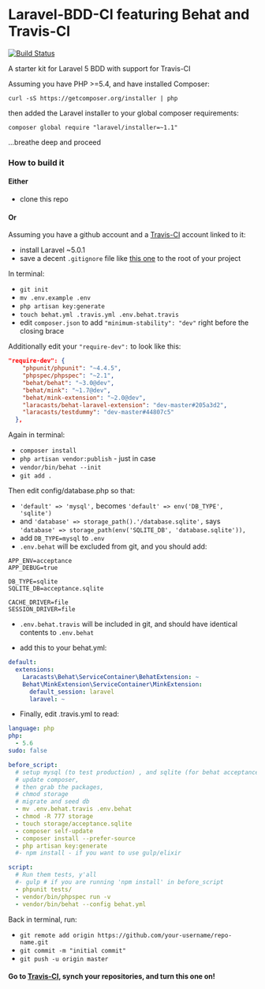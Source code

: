 # Laravel-BDD-CI featuring Behat and Travis-CI

[![Build Status](https://travis-ci.org/defenestrator/Laravel-BDD-CI.svg?branch=master)](https://travis-ci.org/defenestrator/Laravel-BDD-CI)

A starter kit for Laravel 5 BDD with support for Travis-CI 

Assuming you have PHP >=5.4, and have installed Composer:

`curl -sS https://getcomposer.org/installer | php`

then added the Laravel installer to your global composer requirements:

`composer global require "laravel/installer=~1.1"`

...breathe deep and proceed

### How to build it
#### Either
- clone this repo

#### Or
Assuming you have a github account and a [Travis-CI](https://travis-ci.org) account linked to it:
- install Laravel ~5.0.1
- save a decent `.gitignore` file like 
[this one](https://gist.github.com/defenestrator/5ad679db122177888da5) to the root of your project

In terminal:
- `git init`
- `mv .env.example .env`
- `php artisan key:generate`
- `touch behat.yml .travis.yml .env.behat.travis`
- edit `composer.json` to add `"minimum-stability": "dev"` right before the closing brace

Additionally edit your `"require-dev":` to look like this:
```json
"require-dev": {
    "phpunit/phpunit": "~4.4.5",
    "phpspec/phpspec": "~2.1",
    "behat/behat": "~3.0@dev",
    "behat/mink": "~1.7@dev",
    "behat/mink-extension": "~2.0@dev",
    "laracasts/behat-laravel-extension": "dev-master#205a3d2",
    "laracasts/testdummy": "dev-master#44807c5"
  },
  ```

Again in terminal:    
- `composer install`
- `php artisan vendor:publish` - just in case
- `vendor/bin/behat --init`
- `git add .`

Then edit config/database.php so that:
- `'default' => 'mysql',` becomes `'default' => env('DB_TYPE', 'sqlite')`
- and `'database' => storage_path().'/database.sqlite',` says `'database' => storage_path(env('SQLITE_DB', 'database.sqlite')),`
- add `DB_TYPE=mysql` to `.env`
- `.env.behat` will be excluded from git, and you should add:

```
APP_ENV=acceptance
APP_DEBUG=true

DB_TYPE=sqlite
SQLITE_DB=acceptance.sqlite

CACHE_DRIVER=file
SESSION_DRIVER=file
```

- `.env.behat.travis` will be included in git, and should have identical contents to `.env.behat`

- add this to your behat.yml:

```yaml
default:
  extensions:
    Laracasts\Behat\ServiceContainer\BehatExtension: ~
    Behat\MinkExtension\ServiceContainer\MinkExtension:
      default_session: laravel
      laravel: ~
```

- Finally, edit .travis.yml to read:

```yaml
language: php
php:
  - 5.6
sudo: false

before_script:
  # setup mysql (to test production) , and sqlite (for behat acceptance)
  # update composer,
  # then grab the packages,
  # chmod storage
  # migrate and seed db
  - mv .env.behat.travis .env.behat
  - chmod -R 777 storage
  - touch storage/acceptance.sqlite
  - composer self-update
  - composer install --prefer-source
  - php artisan key:generate
  #- npm install - if you want to use gulp/elixir

script:
  # Run them tests, y'all
  #- gulp # if you are running 'npm install' in before_script
  - phpunit tests/
  - vendor/bin/phpspec run -v
  - vendor/bin/behat --config behat.yml
```

Back in terminal, run:
- `git remote add origin https://github.com/your-username/repo-name.git`
- `git commit -m "initial commit"`
- `git push -u origin master`

#### Go to [Travis-CI](https://travis-ci.org), synch your repositories, and turn this one on!


